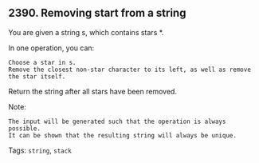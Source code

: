 ## 2390. Removing start from a string

You are given a string s, which contains stars *.

In one operation, you can:

    Choose a star in s.
    Remove the closest non-star character to its left, as well as remove the star itself.

Return the string after all stars have been removed.

Note:

    The input will be generated such that the operation is always possible.
    It can be shown that the resulting string will always be unique.

Tags: `string`, `stack`